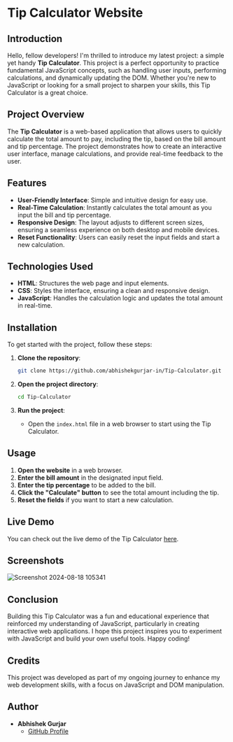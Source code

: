 # Tip Calculator Website

## Introduction

Hello, fellow developers! I'm thrilled to introduce my latest project: a simple yet handy **Tip Calculator**. This project is a perfect opportunity to practice fundamental JavaScript concepts, such as handling user inputs, performing calculations, and dynamically updating the DOM. Whether you're new to JavaScript or looking for a small project to sharpen your skills, this Tip Calculator is a great choice.

## Project Overview

The **Tip Calculator** is a web-based application that allows users to quickly calculate the total amount to pay, including the tip, based on the bill amount and tip percentage. The project demonstrates how to create an interactive user interface, manage calculations, and provide real-time feedback to the user.

## Features

- **User-Friendly Interface**: Simple and intuitive design for easy use.
- **Real-Time Calculation**: Instantly calculates the total amount as you input the bill and tip percentage.
- **Responsive Design**: The layout adjusts to different screen sizes, ensuring a seamless experience on both desktop and mobile devices.
- **Reset Functionality**: Users can easily reset the input fields and start a new calculation.

## Technologies Used

- **HTML**: Structures the web page and input elements.
- **CSS**: Styles the interface, ensuring a clean and responsive design.
- **JavaScript**: Handles the calculation logic and updates the total amount in real-time.

## Installation

To get started with the project, follow these steps:

1. **Clone the repository**:
    ```bash
    git clone https://github.com/abhishekgurjar-in/Tip-Calculator.git
    ```

2. **Open the project directory**:
    ```bash
    cd Tip-Calculator
    ```

3. **Run the project**:
    - Open the `index.html` file in a web browser to start using the Tip Calculator.

## Usage

1. **Open the website** in a web browser.
2. **Enter the bill amount** in the designated input field.
3. **Enter the tip percentage** to be added to the bill.
4. **Click the "Calculate" button** to see the total amount including the tip.
5. **Reset the fields** if you want to start a new calculation.


## Live Demo

You can check out the live demo of the Tip Calculator [here](https://abhishekgurjar-in.github.io/Tip-Calculator/).

## Screenshots
![Screenshot 2024-08-18 105341](https://github.com/user-attachments/assets/ee54cdc2-6ea0-4053-be40-e7009d3f104a)


## Conclusion

Building this Tip Calculator was a fun and educational experience that reinforced my understanding of JavaScript, particularly in creating interactive web applications. I hope this project inspires you to experiment with JavaScript and build your own useful tools. Happy coding!

## Credits

This project was developed as part of my ongoing journey to enhance my web development skills, with a focus on JavaScript and DOM manipulation.

## Author

- **Abhishek Gurjar**
  - [GitHub Profile](https://github.com/abhishekgurjar-in)
